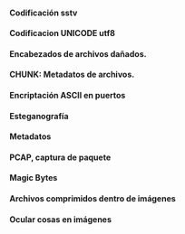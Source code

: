 #### Codificación sstv


#### Codificacion UNICODE utf8


#### Encabezados de archivos dañados.


#### CHUNK: Metadatos de archivos.


#### Encriptación ASCII en puertos


#### Esteganografía



#### Metadatos


#### PCAP, captura de paquete


#### Magic Bytes



#### Archivos comprimidos dentro de imágenes




#### Ocular cosas en imágenes